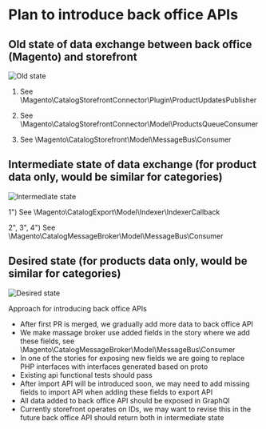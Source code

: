 # Plan to introduce back office APIs

## Old state of data exchange between back office (Magento) and storefront

![Old state](https://github.com/magento/catalog-storefront/blob/wiki-images/images/old-state.png?raw=true)

1) See \Magento\CatalogStorefrontConnector\Plugin\ProductUpdatesPublisher

2) See \Magento\CatalogStorefrontConnector\Model\ProductsQueueConsumer

3) See \Magento\CatalogStorefront\Model\MessageBus\Consumer

## Intermediate state of data exchange (for product data only, would be similar for categories)

![Intermediate state](https://github.com/magento/catalog-storefront/blob/wiki-images/images/intermediate-state.png?raw=true)

1") See \Magento\CatalogExport\Model\Indexer\IndexerCallback

2", 3", 4") See \Magento\CatalogMessageBroker\Model\MessageBus\Consumer

## Desired state (for products data only, would be similar for categories)

![Desired state](https://github.com/magento/catalog-storefront/blob/wiki-images/images/desired-state.png?raw=true)

Approach for introducing back office APIs
* After first PR is merged, we gradually add more data to back office API
* We make massage broker use added fields in the story where we add these fields, see \Magento\CatalogMessageBroker\Model\MessageBus\Consumer
* In one of the stories for exposing new fields we are going to replace PHP interfaces with interfaces generated based on proto
* Existing api functional tests should pass
* After import API will be introduced soon, we may need to add missing fields to import API when adding these fields to export API
* All data added to back office API should be exposed in GraphQl
* Currently storefront operates on IDs, we may want to revise this in the future back office API should return both in intermediate state
